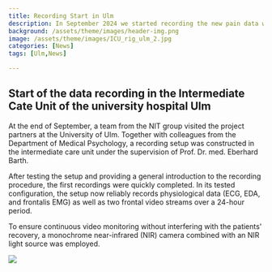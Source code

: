 ```yaml
---
title: Recording Start in Ulm
description: In September 2024 we started recording the new pain data with focus on patients in the immediate recovery phase after an abdominal surgery.
background: /assets/theme/images/header-img.png
image: /assets/theme/images/ICU_rig_ulm_2.jpg
categories: [News]
tags: [Ulm,News]

---
```


## Start of the data recording in the Intermediate Cate Unit of the university hospital Ulm

At the end of September, a team from the NIT group visited the project partners at the University of Ulm. Together with colleagues from the Department of Medical Psychology, a recording setup was constructed in the intermediate care unit under the supervision of Prof. Dr. med. Eberhard Barth.

After testing the setup and providing a general introduction to the recording procedure, the first recordings were quickly completed. In its tested configuration, the setup now reliably records physiological data (ECG, EDA, and frontalis EMG) as well as two frontal video streams over a 24-hour period.

To ensure continuous video monitoring without interfering with the patients' recovery, a monochrome near-infrared (NIR) camera combined with an NIR light source was employed.

![](/paindetection/assets/theme/images/ICU_rig_ulm_1.jpg)